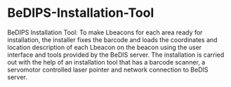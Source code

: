 # BeDIPS-Installation-Tool
BeDIPS Installation Tool: To make Lbeacons for each area ready for installation, the installer fixes the barcode and loads the coordinates and location description of each Lbeacon on the beacon using the user interface and tools provided by the BeDIS server. The installation is carried out with the help of an installation tool that has a barcode scanner, a servomotor controlled laser pointer and network connection to BeDIS server. 
